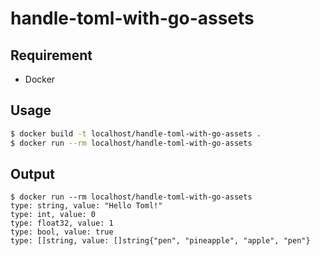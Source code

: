 # handle-toml-with-go-assets

## Requirement

- Docker

## Usage

```bash
$ docker build -t localhost/handle-toml-with-go-assets .
$ docker run --rm localhost/handle-toml-with-go-assets
```

## Output

```console
$ docker run --rm localhost/handle-toml-with-go-assets
type: string, value: "Hello Toml!"
type: int, value: 0
type: float32, value: 1
type: bool, value: true
type: []string, value: []string{"pen", "pineapple", "apple", "pen"}
```